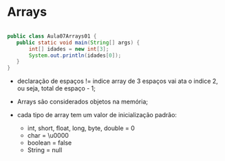 # Arrays
 ```java

public class Aula07Arrays01 {
    public static void main(String[] args) {
        int[] idades = new int[3];
        System.out.println(idades[0]);
    }
}

```
- declaração de espaços != indice
    array de 3 espaços vai ata o indice 2, ou seja, total de espaço - 1;

- Arrays são considerados objetos na memória;

- cada tipo de array tem um valor de inicialização padrão:
    - int, short, float, long, byte, double = 0
    - char =  \u0000
    - boolean = false
    - String = null
    